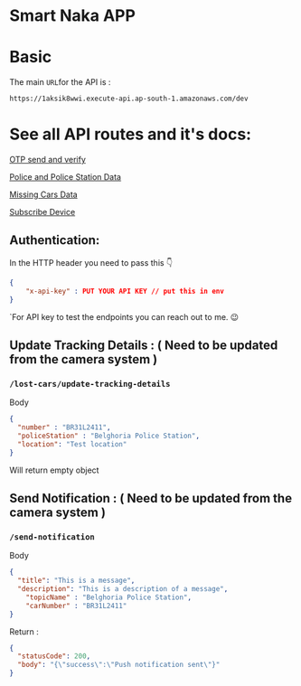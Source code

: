 # Smart Naka APP

# Basic

The main `URL`for the API is : 

```
https://1aksik8wwi.execute-api.ap-south-1.amazonaws.com/dev
```

# See all API routes and it's docs:

[OTP send and verify](https://github.com/Rajdip019/smart-naka-app-backend-aws/blob/main/OTP%20Send%20and%20Verification.md)

[Police and Police Station Data](https://github.com/Rajdip019/smart-naka-app-backend-aws/blob/main/Police%20and%20police%20station.md)

[Missing Cars Data](https://github.com/Rajdip019/smart-naka-app-backend-aws/blob/main/Missing%20Cars%20Data.md)

[Subscribe Device](https://github.com/Rajdip019/smart-naka-app-backend-aws/blob/main/Subscribe%20Device.md)

## Authentication:

In the HTTP header you need to pass this 👇

```json
{
	"x-api-key" : PUT YOUR API KEY // put this in env
}
```
`For API key to test the endpoints you can reach out to me. 😉 

## Update Tracking Details : ( Need to be updated from the camera system )

### `/lost-cars/update-tracking-details`

Body

```json
{
  "number" : "BR31L2411",
  "policeStation" : "Belghoria Police Station",
  "location": "Test location"
}
```

Will return empty object

## Send Notification : ( Need to be updated from the camera system )

### `/send-notification`

Body

```json
{
  "title": "This is a message",
  "description": "This is a description of a message",
	"topicName" : "Belghoria Police Station",
	"carNumber" : "BR31L2411"
}
```

Return :

```json
{
  "statusCode": 200,
  "body": "{\"success\":\"Push notification sent\"}"
}
```

